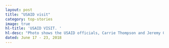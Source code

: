```yaml
---
layout: post
title: "USAID visit"
category: top-stories
image: true
hl-title: 'USAID VISIT. '
hl-desc: "Photo shows the USAID officials, Carrie Thompson and Jeremy Gustafson, receiving the key to the City as handed out by City Vice-Mayor Jose Antonio Veloso. Also in the photo, from left, Revenue Generation Consultant PrimitivaOntong, City Planning and Development Officer Engr. Estella Margate, City Environment and Natural Resources Officer CeasarPelaez, USAID Manila Jay De Quiros, BPLO Samuel Belderol, City Administrator LeonidesBorja, Vice-Mayor’s Chief of Staff Dondon Gutierrez, USAID-SURGE Coordinator Linda Paredes, City Veterinarian Dr. Victoria Limbaga, and Acting City Treasurer Virginia Manguilimotan. (Photo: City Media Bureau)"
dated: June 17 - 23, 2018
---
```

